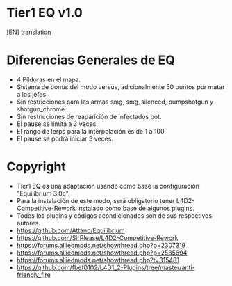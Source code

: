 # Tier1 EQ v1.0

[EN] [translation](https://translate.google.com/translate?sl=es&tl=en&u=https://github.com/lechuga16/T1_EQ)

# Diferencias Generales de EQ
- 4 Píldoras en el mapa.
- Sistema de bonus del modo versus, adicionalmente 50 puntos por matar a los jefes.
- Sin restricciones para las armas smg, smg_silenced, pumpshotgun y shotgun_chrome.
- Sin restricciones de reaparición de infectados bot.
- Él pause se limita a 3 veces.
- El rango de lerps para la interpolación es de 1 a 100.
- Él pause se podrá iniciar 3 veces.

# Copyright
- Tier1 EQ es una adaptación usando como base la configuración "Equilibrium 3.0c". 
- Para la instalación de este modo, será obligatorio tener L4D2-Competitive-Rework instalado como base de algunos plugins.
- Todos los plugins y códigos acondicionados son de sus respectivos autores.
- https://github.com/Attano/Equilibrium
- https://github.com/SirPlease/L4D2-Competitive-Rework
- https://forums.alliedmods.net/showthread.php?p=2307319
- https://forums.alliedmods.net/showthread.php?p=2585694
- https://forums.alliedmods.net/showthread.php?t=315481
- https://github.com/fbef0102/L4D1_2-Plugins/tree/master/anti-friendly_fire
